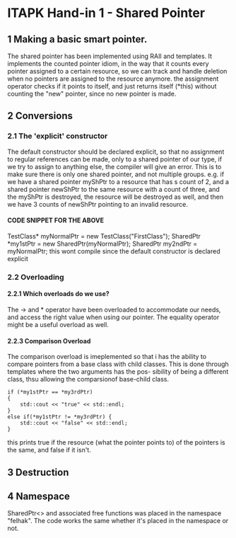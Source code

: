 ITAPK Hand-in 1 - Shared Pointer
================================

## 1 Making a basic smart pointer.
The shared pointer has been implemented using RAII and templates.
It implements the counted pointer idiom, in the way that it counts every 
pointer assigned to a certain resource, so we can track and handle deletion
when no pointers are assigned to the resource anymore. the assignment 
operator checks if it points to itself, and just returns itself (*this)
without counting the "new" pointer, since no new pointer is made.

## 2 Conversions
### 2.1 The 'explicit' constructor
The default constructor should be declared explicit, so that no assignment 
to regular references can be made, only to a shared pointer of our type, if we
try to assign to anything else, the compiler will give an error.
This is to make sure there is only one shared pointer, and not multiple groups.
e.g. if we have a shared pointer myShPtr to a resource that has s count of 2, and a 
shared pointer newShPtr to the same resource with a count of three, and the myShPtr
is destroyed, the resource will be destroyed as well, and then we have 3 counts of
newShPtr pointing to an invalid resource.

#### CODE SNIPPET FOR THE ABOVE    
   TestClass* myNormalPtr = new TestClass("FirstClass");
   SharedPtr<TestClass> *my1stPtr = new SharedPtr<TestClass>(myNormalPtr);
   SharedPtr<TestClass> my2ndPtr = myNormalPtr;
   this wont compile since the default constructor is declared explicit

### 2.2 Overloading
#### 2.2.1 Which overloads do we use?
The -> and * operator have been overloaded to accommodate our needs, and access the
right value when using our pointer. The equality operator might be a useful overload as well.

#### 2.2.3 Comparison Overload
The comparison overload is imeplemented so that i has the ability to compare pointers from a
base class with child classes. This is done through templates where the two arguments has the pos-
sibility of being a different class, thsu allowing the comparsionof base-child class.

    if (*my1stPtr == *my3rdPtr)
    {
        std::cout << "true" << std::endl;
    }
    else if(*my1stPtr != *my3rdPtr) {
        std::cout << "false" << std::endl;
    }
this prints true if the resource (what the pointer points to) of the pointers is the same, and false if it isn't.

## 3 Destruction


## 4 Namespace
SharedPtr<> and associated free functions was placed in the namespace "felhak". The code works the
same whether it's placed in the namespace or not.